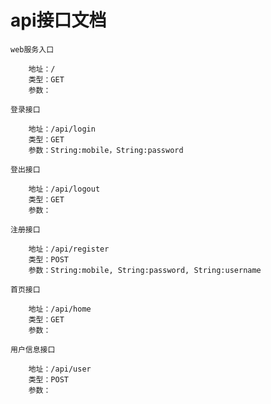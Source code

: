 # api接口文档

    web服务入口
    
        地址：/
        类型：GET
        参数：

    登录接口
    
        地址：/api/login
        类型：GET
        参数：String:mobile，String:password
            
    登出接口
    
        地址：/api/logout
        类型：GET
        参数：

    注册接口
    
        地址：/api/register
        类型：POST
        参数：String:mobile, String:password, String:username

    首页接口
    
        地址：/api/home
        类型：GET
        参数：
        
    用户信息接口
   
        地址：/api/user
        类型：POST
        参数：

